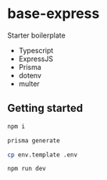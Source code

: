 # base-express

Starter boilerplate

* Typescript
* ExpressJS
* Prisma
* dotenv
* multer

## Getting started

```bash
npm i

prisma generate

cp env.template .env

npm run dev
```
